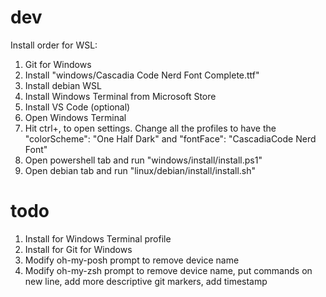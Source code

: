 # dev
Install order for WSL:
1. Git for Windows
1. Install "windows/Cascadia Code Nerd Font Complete.ttf"
1. Install debian WSL
1. Install Windows Terminal from Microsoft Store
1. Install VS Code (optional)
1. Open Windows Terminal
  1. Hit ctrl+, to open settings. Change all the profiles to have the "colorScheme": "One Half Dark" and "fontFace": "CascadiaCode Nerd Font"
  1. Open powershell tab and run "windows/install/install.ps1"
  1. Open debian tab and run "linux/debian/install/install.sh"

# todo
1. Install for Windows Terminal profile
1. Install for Git for Windows
1. Modify oh-my-posh prompt to remove device name
1. Modify oh-my-zsh prompt to remove device name, put commands on new line, add more descriptive git markers, add timestamp

